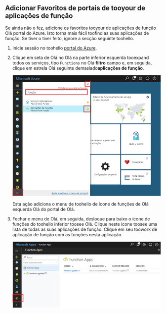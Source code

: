 ## <a name="add-function-apps-tooyour-portal-favorites"></a>Adicionar Favoritos de portais de tooyour de aplicações de função 

Se ainda não o fez, adicione os favoritos tooyour de aplicações de função Olá portal do Azure. Isto torna mais fácil toofind as suas aplicações de função. Se tiver o tiver feito, ignore a secção seguinte toohello. 

1. Inicie sessão no toohello [portal do Azure](https://portal.azure.com/).

2. Clique em seta de Olá no Olá na parte inferior esquerda tooexpand todos os serviços, tipo `Functions` no Olá **filtro** campo e, em seguida, clique em estrela Olá seguinte demasiado**aplicações de função**.  
 
    ![Criar aplicação de função no Olá portal do Azure](./media/functions-portal-favorite-function-apps/functions-favorite-function-apps.png)

    Esta ação adiciona o menu de toohello de ícone de funções de Olá esquerda Olá do portal de Olá.

3. Fechar o menu de Olá, em seguida, desloque para baixo o ícone de funções do toohello inferior toosee Olá. Clique neste ícone toosee uma lista de todas as suas aplicações de função. Clique em seu toowork de aplicação de função com as funções nesta aplicação. 
 
    ![](./media/functions-portal-favorite-function-apps/functions-function-apps-hub.png)
 
     